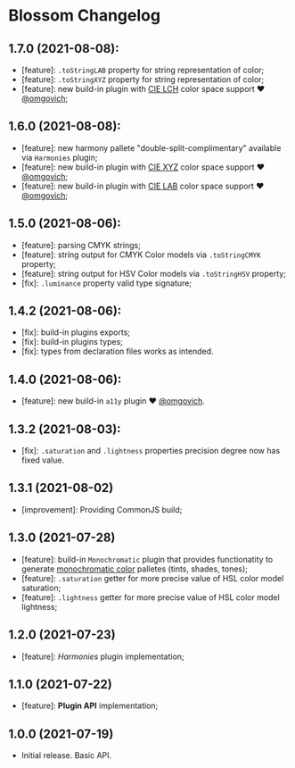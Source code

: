 # Blossom Changelog

## 1.7.0 (2021-08-08):

- [feature]: `.toStringLAB` property for string representation of color;
- [feature]: `.toStringXYZ` property for string representation of color;
- [feature]: new build-in plugin with [CIE LCH](https://lea.verou.me/2020/04/lch-colors-in-css-what-why-and-how/) color space support ❤️ [@omgovich](https://github.com/omgovich);

## 1.6.0 (2021-08-08):

- [feature]: new harmony pallete "double-split-complimentary" available via `Harmonies` plugin;
- [feature]: new build-in plugin with [CIE XYZ](https://www.sttmedia.com/colormodel-xyz) color space support ❤️ [@omgovich](https://github.com/omgovich);
- [feature]: new build-in plugin with [CIE LAB](https://en.wikipedia.org/wiki/Lab_color_space) color space support ❤️ [@omgovich](https://github.com/omgovich);

## 1.5.0 (2021-08-06):

- [feature]: parsing CMYK strings;
- [feature]: string output for CMYK Color models via `.toStringCMYK` property;
- [feature]: string output for HSV Color models via `.toStringHSV` property;
- [fix]: `.luminance` property valid type signature;

## 1.4.2 (2021-08-06):

- [fix]: build-in plugins exports;
- [fix]: build-in plugins types;
- [fix]: types from declaration files works as intended.

## 1.4.0 (2021-08-06):

- [feature]: new build-in `a11y` plugin ❤️ [@omgovich](https://github.com/omgovich).

## 1.3.2 (2021-08-03):

- [fix]: `.saturation` and `.lightness` properties precision degree now has fixed value.

## 1.3.1 (2021-08-02)

- [improvement]: Providing CommonJS build;

## 1.3.0 (2021-07-28)

- [feature]: build-in `Monochromatic` plugin that provides functionatity to generate [monochromatic color](https://en.wikipedia.org/wiki/Monochromatic_color) palletes (tints, shades, tones);
- [feature]: `.saturation` getter for more precise value of HSL color model saturation;
- [feature]: `.lightness` getter for more precise value of HSL color model lightness;

## 1.2.0 (2021-07-23)

- [feature]: *Harmonies* plugin implementation;

## 1.1.0 (2021-07-22)

- [feature]: **Plugin API** implementation;

## 1.0.0 (2021-07-19)

- Initial release. Basic API.
